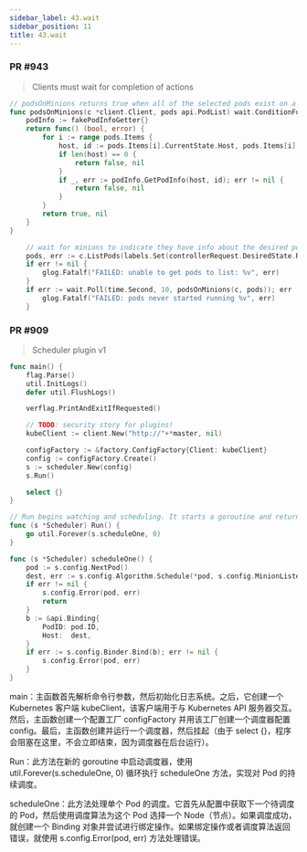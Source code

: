 ```yaml
---
sidebar_label: 43.wait
sidebar_position: 11
title: 43.wait
---
```



### PR #943
> Clients must wait for completion of actions

```go
// podsOnMinions returns true when all of the selected pods exist on a minion.
func podsOnMinions(c *client.Client, pods api.PodList) wait.ConditionFunc {
	podInfo := fakePodInfoGetter{}
	return func() (bool, error) {
		for i := range pods.Items {
			host, id := pods.Items[i].CurrentState.Host, pods.Items[i].ID
			if len(host) == 0 {
				return false, nil
			}
			if _, err := podInfo.GetPodInfo(host, id); err != nil {
				return false, nil
			}
		}
		return true, nil
	}
}

	// wait for minions to indicate they have info about the desired pods
	pods, err := c.ListPods(labels.Set(controllerRequest.DesiredState.ReplicaSelector).AsSelector())
	if err != nil {
		glog.Fatalf("FAILED: unable to get pods to list: %v", err)
	}
	if err := wait.Poll(time.Second, 10, podsOnMinions(c, pods)); err != nil {
		glog.Fatalf("FAILED: pods never started running %v", err)
	}
```	

### PR #909
> Scheduler plugin v1

```go
func main() {
	flag.Parse()
	util.InitLogs()
	defer util.FlushLogs()

	verflag.PrintAndExitIfRequested()

	// TODO: security story for plugins!
	kubeClient := client.New("http://"+*master, nil)

	configFactory := &factory.ConfigFactory{Client: kubeClient}
	config := configFactory.Create()
	s := scheduler.New(config)
	s.Run()

	select {}
}

// Run begins watching and scheduling. It starts a goroutine and returns immediately.
func (s *Scheduler) Run() {
	go util.Forever(s.scheduleOne, 0)
}

func (s *Scheduler) scheduleOne() {
	pod := s.config.NextPod()
	dest, err := s.config.Algorithm.Schedule(*pod, s.config.MinionLister)
	if err != nil {
		s.config.Error(pod, err)
		return
	}
	b := &api.Binding{
		PodID: pod.ID,
		Host:  dest,
	}
	if err := s.config.Binder.Bind(b); err != nil {
		s.config.Error(pod, err)
	}
}
```

main：主函数首先解析命令行参数，然后初始化日志系统。之后，它创建一个 Kubernetes 客户端 kubeClient，该客户端用于与 Kubernetes API 服务器交互。然后，主函数创建一个配置工厂 configFactory 并用该工厂创建一个调度器配置 config。最后，主函数创建并运行一个调度器，然后挂起（由于 select {}，程序会阻塞在这里，不会立即结束，因为调度器在后台运行）。

Run：此方法在新的 goroutine 中启动调度器，使用 util.Forever(s.scheduleOne, 0) 循环执行 scheduleOne 方法，实现对 Pod 的持续调度。

scheduleOne：此方法处理单个 Pod 的调度。它首先从配置中获取下一个待调度的 Pod，然后使用调度算法为这个 Pod 选择一个 Node（节点）。如果调度成功，就创建一个 Binding 对象并尝试进行绑定操作。如果绑定操作或者调度算法返回错误，就使用 s.config.Error(pod, err) 方法处理错误。

